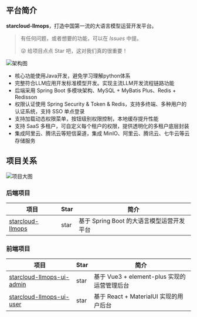 ## 平台简介

**starcloud-llmops**，打造中国第一流的大语言模型运营开发平台。

> 有任何问题，或者想要的功能，可以在 _Issues_ 中提。
>
> 😜 给项目点点 Star 吧，这对我们真的很重要！

![架构图]()

* 核心功能使用Java开发，避免学习理解python体系
* 完整符合LLM应用开发标准模型开发。实现主流LLM开发流程链路功能
* 后端采用 Spring Boot 多模块架构、MySQL + MyBatis Plus、Redis + Redisson
* 权限认证使用 Spring Security & Token & Redis，支持多终端、多种用户的认证系统，支持 SSO 单点登录
* 支持加载动态权限菜单，按钮级别权限控制，本地缓存提升性能
* 支持 SaaS 多租户，可自定义每个租户的权限，提供透明化的多租户底层封装
* 集成阿里云、腾讯云等短信渠道，集成 MinIO、阿里云、腾讯云、七牛云等云存储服务

##  项目关系

![项目大图]()


### 后端项目


| 项目                    | Star | 简介                          |
|-----------------------|------|-----------------------------|
| [starcloud-llmops](1) | star | 基于 Spring Boot 的大语言模型运营开发平台 |

### 前端项目

| 项目                             | Star | 简介                            |
|--------------------------------|------|-------------------------------|
| [starcloud-llmops-ui-admin](1) | star | 基于 Vue3 + element-plus 实现的运营管理后台 |
| [starcloud-llmops-ui-user](1)  | star | 基于 React + MaterialUI 实现的用户后台 |
